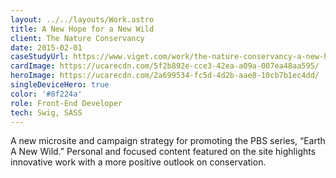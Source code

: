 ```yaml
---
layout: ../../layouts/Work.astro
title: A New Hope for a New Wild
client: The Nature Conservancy
date: 2015-02-01
caseStudyUrl: https://www.viget.com/work/the-nature-conservancy-a-new-hope-for-a-new-wild/
cardImage: https://ucarecdn.com/5f2b892e-cce3-42ea-a09a-007ea48aa595/
heroImage: https://ucarecdn.com/2a699534-fc5d-4d2b-aae8-10cb7b1ec4dd/
singleDeviceHero: true
color: '#8f224a'
role: Front-End Developer
tech: Swig, SASS
---
```


A new microsite and campaign strategy for promoting the PBS series, “Earth A New Wild.” Personal and focused content featured on the site highlights innovative work with a more positive outlook on conservation.
